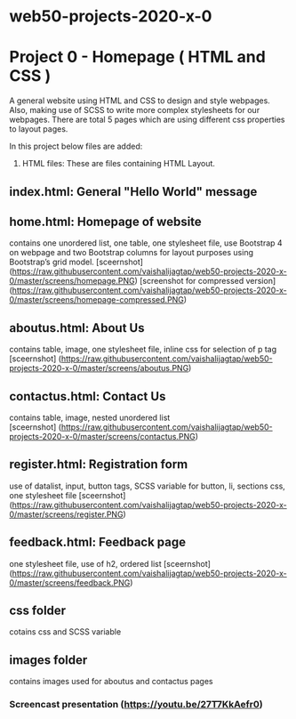 # web50-projects-2020-x-0

# Project 0 - Homepage ( HTML and CSS )

A general website using HTML and CSS to design and style webpages. Also, making use of SCSS to write more complex stylesheets for our webpages.
There are total 5 pages which are using different css properties to layout pages.

In this project below files are added:
1. HTML files:
These are files containing HTML Layout.

## index.html: General "Hello World" message
	
## home.html: Homepage of website
contains one unordered list, one table, one stylesheet file, use Bootstrap 4 on webpage and two Bootstrap columns for layout purposes using Bootstrap’s grid model.
[sceernshot] (https://raw.githubusercontent.com/vaishalijagtap/web50-projects-2020-x-0/master/screens/homepage.PNG)
[screenshot for compressed version] (https://raw.githubusercontent.com/vaishalijagtap/web50-projects-2020-x-0/master/screens/homepage-compressed.PNG)
## aboutus.html: About Us
contains table, image, one stylesheet file, inline css for selection of p tag
[sceernshot] (https://raw.githubusercontent.com/vaishalijagtap/web50-projects-2020-x-0/master/screens/aboutus.PNG)
	
## contactus.html: Contact Us
contains table, image, nested unordered list	
[sceernshot] (https://raw.githubusercontent.com/vaishalijagtap/web50-projects-2020-x-0/master/screens/contactus.PNG)

## register.html: Registration form
use of datalist, input, button tags, SCSS variable for button, li, sections css, one stylesheet file 
[sceernshot] (https://raw.githubusercontent.com/vaishalijagtap/web50-projects-2020-x-0/master/screens/register.PNG)

## feedback.html: Feedback page
one stylesheet file, use of h2, ordered list
[sceernshot] (https://raw.githubusercontent.com/vaishalijagtap/web50-projects-2020-x-0/master/screens/feedback.PNG)

## css folder
cotains css and SCSS variable

## images folder
contains images used for aboutus and contactus pages

### Screencast presentation (https://youtu.be/27T7KkAefr0)